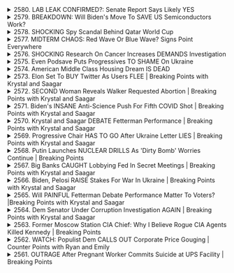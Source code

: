 <details>
<summary>2580. LAB LEAK CONFIRMED?: Senate Report Says Likely YES</summary><br>

<a href="https://www.youtube.com/watch?v=_hpcKx91lx0" target="_blank">
    <img src="https://img.youtube.com/vi/_hpcKx91lx0/maxresdefault.jpg" 
        alt="[Youtube]" width="200">
</a>

# LAB LEAK CONFIRMED?: Senate Report Says Likely YES


</details>

<details>
<summary>2579. BREAKDOWN: Will Biden's Move To SAVE US Semiconductors Work?</summary><br>

<a href="https://www.youtube.com/watch?v=nzSy0Yb1Gd4" target="_blank">
    <img src="https://img.youtube.com/vi/nzSy0Yb1Gd4/maxresdefault.jpg" 
        alt="[Youtube]" width="200">
</a>

# BREAKDOWN: Will Biden's Move To SAVE US Semiconductors Work?


</details>

<details>
<summary>2578. SHOCKING Spy Scandal Behind Qatar World Cup</summary><br>

<a href="https://www.youtube.com/watch?v=leqwOPxFrnw" target="_blank">
    <img src="https://img.youtube.com/vi/leqwOPxFrnw/maxresdefault.jpg" 
        alt="[Youtube]" width="200">
</a>

# SHOCKING Spy Scandal Behind Qatar World Cup


</details>

<details>
<summary>2577. MIDTERM CHAOS: Red Wave Or Blue Wave? Signs Point Everywhere</summary><br>

<a href="https://www.youtube.com/watch?v=VVbIJiugsy0" target="_blank">
    <img src="https://img.youtube.com/vi/VVbIJiugsy0/maxresdefault.jpg" 
        alt="[Youtube]" width="200">
</a>

# MIDTERM CHAOS: Red Wave Or Blue Wave? Signs Point Everywhere


</details>

<details>
<summary>2576. SHOCKING Research On Cancer Increases DEMANDS Investigation</summary><br>

<a href="https://www.youtube.com/watch?v=UllInXC48Cs" target="_blank">
    <img src="https://img.youtube.com/vi/UllInXC48Cs/maxresdefault.jpg" 
        alt="[Youtube]" width="200">
</a>

# SHOCKING Research On Cancer Increases DEMANDS Investigation


</details>

<details>
<summary>2575. Even Podsave Puts Progressives TO SHAME On Ukraine</summary><br>

<a href="https://www.youtube.com/watch?v=PXTs9J4UiEc" target="_blank">
    <img src="https://img.youtube.com/vi/PXTs9J4UiEc/maxresdefault.jpg" 
        alt="[Youtube]" width="200">
</a>

# Even Podsave Puts Progressives TO SHAME On Ukraine


</details>

<details>
<summary>2574. American Middle Class Housing Dream IS DEAD</summary><br>

<a href="https://www.youtube.com/watch?v=OFkfM53IsVU" target="_blank">
    <img src="https://img.youtube.com/vi/OFkfM53IsVU/maxresdefault.jpg" 
        alt="[Youtube]" width="200">
</a>

# American Middle Class Housing Dream IS DEAD


</details>

<details>
<summary>2573. Elon Set To BUY Twitter As Users FLEE | Breaking Points with Krystal and Saagar</summary><br>

<a href="https://www.youtube.com/watch?v=w11Z6z9WFQo" target="_blank">
    <img src="https://img.youtube.com/vi/w11Z6z9WFQo/maxresdefault.jpg" 
        alt="[Youtube]" width="200">
</a>

# Elon Set To BUY Twitter As Users FLEE | Breaking Points with Krystal and Saagar


</details>

<details>
<summary>2572. SECOND Woman Reveals Walker Requested Abortion | Breaking Points with Krystal and Saagar</summary><br>

<a href="https://www.youtube.com/watch?v=pcWx5plIPz0" target="_blank">
    <img src="https://img.youtube.com/vi/pcWx5plIPz0/maxresdefault.jpg" 
        alt="[Youtube]" width="200">
</a>

# SECOND Woman Reveals Walker Requested Abortion | Breaking Points with Krystal and Saagar


</details>

<details>
<summary>2571. Biden's INSANE Anti-Science Push For Fifth COVID Shot | Breaking Points with Krystal and Saagar</summary><br>

<a href="https://www.youtube.com/watch?v=p9GpSf4uwH8" target="_blank">
    <img src="https://img.youtube.com/vi/p9GpSf4uwH8/maxresdefault.jpg" 
        alt="[Youtube]" width="200">
</a>

# Biden's INSANE Anti-Science Push For Fifth COVID Shot | Breaking Points with Krystal and Saagar


</details>

<details>
<summary>2570. Krystal and Saagar DEBATE Fetterman Performance | Breaking Points with Krystal and Saagar</summary><br>

<a href="https://www.youtube.com/watch?v=hBDNncom9iU" target="_blank">
    <img src="https://img.youtube.com/vi/hBDNncom9iU/maxresdefault.jpg" 
        alt="[Youtube]" width="200">
</a>

# Krystal and Saagar DEBATE Fetterman Performance | Breaking Points with Krystal and Saagar


</details>

<details>
<summary>2569. Progressive Chair HAS TO GO After Ukraine Letter LIES | Breaking Points with Krystal and Saagar</summary><br>

<a href="https://www.youtube.com/watch?v=cQMR2fufixA" target="_blank">
    <img src="https://img.youtube.com/vi/cQMR2fufixA/maxresdefault.jpg" 
        alt="[Youtube]" width="200">
</a>

# Progressive Chair HAS TO GO After Ukraine Letter LIES | Breaking Points with Krystal and Saagar


</details>

<details>
<summary>2568. Putin Launches NUCLEAR DRILLS As 'Dirty Bomb' Worries Continue | Breaking Points</summary><br>

<a href="https://www.youtube.com/watch?v=b5v_n3wq1xI" target="_blank">
    <img src="https://img.youtube.com/vi/b5v_n3wq1xI/maxresdefault.jpg" 
        alt="[Youtube]" width="200">
</a>

# Putin Launches NUCLEAR DRILLS As 'Dirty Bomb' Worries Continue | Breaking Points


</details>

<details>
<summary>2567. Big Banks CAUGHT Lobbying Fed In Secret Meetings | Breaking Points with Krystal and Saagar</summary><br>

<a href="https://www.youtube.com/watch?v=eKSONNFPYqU" target="_blank">
    <img src="https://img.youtube.com/vi/eKSONNFPYqU/maxresdefault.jpg" 
        alt="[Youtube]" width="200">
</a>

# Big Banks CAUGHT Lobbying Fed In Secret Meetings | Breaking Points with Krystal and Saagar


</details>

<details>
<summary>2566. Biden, Pelosi RAISE Stakes For War In Ukraine | Breaking Points with Krystal and Saagar</summary><br>

<a href="https://www.youtube.com/watch?v=NBreXjYfioM" target="_blank">
    <img src="https://img.youtube.com/vi/NBreXjYfioM/maxresdefault.jpg" 
        alt="[Youtube]" width="200">
</a>

# Biden, Pelosi RAISE Stakes For War In Ukraine | Breaking Points with Krystal and Saagar


</details>

<details>
<summary>2565. Will PAINFUL Fetterman Debate Performance Matter To Voters? |Breaking Points with Krystal and Saagar</summary><br>

<a href="https://www.youtube.com/watch?v=rq_0u8Cd1UM" target="_blank">
    <img src="https://img.youtube.com/vi/rq_0u8Cd1UM/maxresdefault.jpg" 
        alt="[Youtube]" width="200">
</a>

# Will PAINFUL Fetterman Debate Performance Matter To Voters? |Breaking Points with Krystal and Saagar


</details>

<details>
<summary>2564. Dem Senator Under Corruption Investigation AGAIN | Breaking Points with Krystal and Saagar</summary><br>

<a href="https://www.youtube.com/watch?v=aW3urZonx3E" target="_blank">
    <img src="https://img.youtube.com/vi/aW3urZonx3E/maxresdefault.jpg" 
        alt="[Youtube]" width="200">
</a>

# Dem Senator Under Corruption Investigation AGAIN | Breaking Points with Krystal and Saagar


</details>

<details>
<summary>2563. Former Moscow Station CIA Chief: Why I Believe Rogue CIA Agents Killed Kennedy | Breaking Points</summary><br>

<a href="https://www.youtube.com/watch?v=1gc3eLlA6_E" target="_blank">
    <img src="https://img.youtube.com/vi/1gc3eLlA6_E/maxresdefault.jpg" 
        alt="[Youtube]" width="200">
</a>

# Former Moscow Station CIA Chief: Why I Believe Rogue CIA Agents Killed Kennedy | Breaking Points


</details>

<details>
<summary>2562. WATCH: Populist Dem CALLS OUT Corporate Price Gouging | Counter Points with Ryan and Emily</summary><br>

<a href="https://www.youtube.com/watch?v=FbZbsmE5YKI" target="_blank">
    <img src="https://img.youtube.com/vi/FbZbsmE5YKI/maxresdefault.jpg" 
        alt="[Youtube]" width="200">
</a>

# WATCH: Populist Dem CALLS OUT Corporate Price Gouging | Counter Points with Ryan and Emily


</details>

<details>
<summary>2561. OUTRAGE After Pregnant Worker Commits Suicide at UPS Facility | Breaking Points</summary><br>

<a href="https://www.youtube.com/watch?v=tqLZxR7qXRY" target="_blank">
    <img src="https://img.youtube.com/vi/tqLZxR7qXRY/maxresdefault.jpg" 
        alt="[Youtube]" width="200">
</a>

# OUTRAGE After Pregnant Worker Commits Suicide at UPS Facility | Breaking Points


</details>

